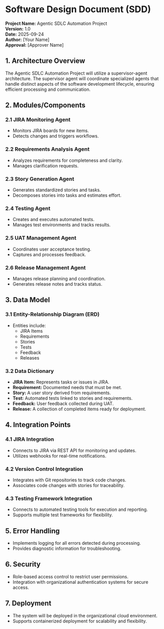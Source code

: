 # Software Design Document (SDD)

**Project Name:** Agentic SDLC Automation Project  
**Version:** 1.0  
**Date:** 2025-09-24  
**Author:** [Your Name]  
**Approval:** [Approver Name]  

## 1. Architecture Overview  
The Agentic SDLC Automation Project will utilize a supervisor-agent architecture. The supervisor agent will coordinate specialized agents that handle distinct aspects of the software development lifecycle, ensuring efficient processing and communication.

## 2. Modules/Components  
### 2.1 JIRA Monitoring Agent  
- Monitors JIRA boards for new items.  
- Detects changes and triggers workflows.

### 2.2 Requirements Analysis Agent  
- Analyzes requirements for completeness and clarity.  
- Manages clarification requests.

### 2.3 Story Generation Agent  
- Generates standardized stories and tasks.  
- Decomposes stories into tasks and estimates effort.

### 2.4 Testing Agent  
- Creates and executes automated tests.  
- Manages test environments and tracks results.

### 2.5 UAT Management Agent  
- Coordinates user acceptance testing.  
- Captures and processes feedback.

### 2.6 Release Management Agent  
- Manages release planning and coordination.  
- Generates release notes and tracks status.

## 3. Data Model  
### 3.1 Entity-Relationship Diagram (ERD)  
- Entities include:  
  - JIRA Items  
  - Requirements  
  - Stories  
  - Tests  
  - Feedback  
  - Releases

### 3.2 Data Dictionary  
- **JIRA Item:** Represents tasks or issues in JIRA.  
- **Requirement:** Documented needs that must be met.  
- **Story:** A user story derived from requirements.  
- **Test:** Automated tests linked to stories and requirements.  
- **Feedback:** User feedback collected during UAT.  
- **Release:** A collection of completed items ready for deployment.

## 4. Integration Points  
### 4.1 JIRA Integration  
- Connects to JIRA via REST API for monitoring and updates.  
- Utilizes webhooks for real-time notifications.

### 4.2 Version Control Integration  
- Integrates with Git repositories to track code changes.  
- Associates code changes with stories for traceability.

### 4.3 Testing Framework Integration  
- Connects to automated testing tools for execution and reporting.  
- Supports multiple test frameworks for flexibility.

## 5. Error Handling  
- Implements logging for all errors detected during processing.  
- Provides diagnostic information for troubleshooting.

## 6. Security  
- Role-based access control to restrict user permissions.  
- Integration with organizational authentication systems for secure access.

## 7. Deployment  
- The system will be deployed in the organizational cloud environment.  
- Supports containerized deployment for scalability and flexibility.